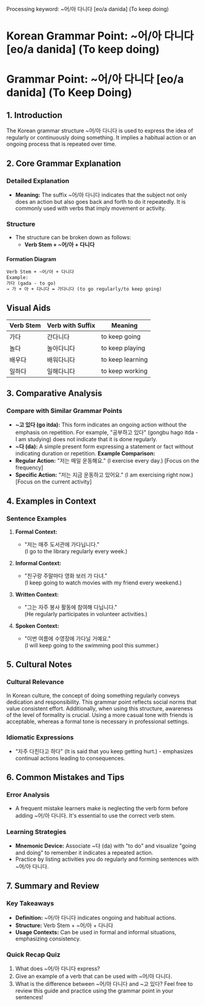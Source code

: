 Processing keyword: ~어/아 다니다 [eo/a danida] (To keep doing)
# Korean Grammar Point: ~어/아 다니다 [eo/a danida] (To keep doing)
# Grammar Point: ~어/아 다니다 [eo/a danida] (To Keep Doing)
## 1. Introduction
The Korean grammar structure ~어/아 다니다 is used to express the idea of regularly or continuously doing something. It implies a habitual action or an ongoing process that is repeated over time.
## 2. Core Grammar Explanation
### Detailed Explanation
- **Meaning:** The suffix ~어/아 다니다 indicates that the subject not only does an action but also goes back and forth to do it repeatedly. It is commonly used with verbs that imply movement or activity.
### Structure
- The structure can be broken down as follows:
  - **Verb Stem + ~어/아 + 다니다**
  
#### Formation Diagram
```markdown
Verb Stem + ~어/아 + 다니다
Example: 
가다 (gada - to go)
→ 가 + 아 + 다니다 = 가다니다 (to go regularly/to keep going)
```
## Visual Aids
| Verb Stem  | Verb with Suffix  | Meaning                   |
|------------|-------------------|---------------------------|
| 가다       | 간다니다            | to keep going             |
| 놀다       | 놀아다니다          | to keep playing           |
| 배우다     | 배워다니다          | to keep learning          |
| 일하다     | 일해다니다          | to keep working           |
## 3. Comparative Analysis
### Compare with Similar Grammar Points
- **~고 있다 (go itda):** This form indicates an ongoing action without the emphasis on repetition. For example, "공부하고 있다" (gongbu hago itda - I am studying) does not indicate that it is done regularly.
- **~다 (da):** A simple present form expressing a statement or fact without indicating duration or repetition.
**Example Comparison:**
- **Regular Action:** "저는 매일 운동해요." (I exercise every day.) [Focus on the frequency]
- **Specific Action:** "저는 지금 운동하고 있어요." (I am exercising right now.) [Focus on the current activity]
## 4. Examples in Context
### Sentence Examples
1. **Formal Context:**
   - "저는 매주 도서관에 가다닙니다."  
     (I go to the library regularly every week.)
   
2. **Informal Context:**
   - "친구랑 주말마다 영화 보러 가 다녀."  
     (I keep going to watch movies with my friend every weekend.)
   
3. **Written Context:**
   - "그는 자주 봉사 활동에 참여해 다닙니다."  
     (He regularly participates in volunteer activities.)
   
4. **Spoken Context:**
   - "이번 여름에 수영장에 가다닐 거예요."  
     (I will keep going to the swimming pool this summer.)
## 5. Cultural Notes
### Cultural Relevance
In Korean culture, the concept of doing something regularly conveys dedication and responsibility. This grammar point reflects social norms that value consistent effort. Additionally, when using this structure, awareness of the level of formality is crucial. Using a more casual tone with friends is acceptable, whereas a formal tone is necessary in professional settings.
### Idiomatic Expressions
- "자주 다친다고 하다" (It is said that you keep getting hurt.) - emphasizes continual actions leading to consequences.
## 6. Common Mistakes and Tips
### Error Analysis
- A frequent mistake learners make is neglecting the verb form before adding ~어/아 다니다. It's essential to use the correct verb stem.
  
### Learning Strategies
- **Mnemonic Device:** Associate ~다 (da) with "to do" and visualize "going and doing" to remember it indicates a repeated action.
- Practice by listing activities you do regularly and forming sentences with ~어/아 다니다.
## 7. Summary and Review
### Key Takeaways
- **Definition:** ~어/아 다니다 indicates ongoing and habitual actions.
- **Structure:** Verb Stem + ~어/아 + 다니다
- **Usage Contexts:** Can be used in formal and informal situations, emphasizing consistency.
### Quick Recap Quiz
1. What does ~어/아 다니다 express?
2. Give an example of a verb that can be used with ~어/아 다니다.
3. What is the difference between ~어/아 다니다 and ~고 있다?
Feel free to review this guide and practice using the grammar point in your sentences!
